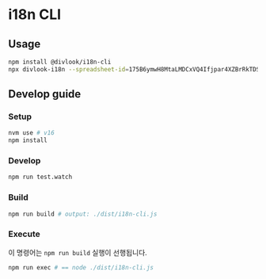 # i18n CLI

## Usage

```bash
npm install @divlook/i18n-cli
npx divlook-i18n --spreadsheet-id=175B6ymwH8MtaLMDCxVQ4Ifjpar4XZBrRkTDSB_ud_b8
```

## Develop guide

### Setup

```bash
nvm use # v16
npm install
```

### Develop

```bash
npm run test.watch
```

### Build

```bash
npm run build # output: ./dist/i18n-cli.js
```

### Execute

이 명령어는 `npm run build` 실행이 선행됩니다.

```bash
npm run exec # == node ./dist/i18n-cli.js
```
